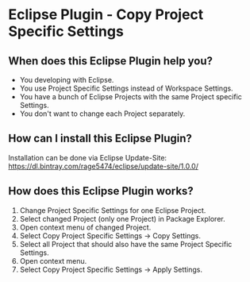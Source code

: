 # Eclipse Plugin - Copy Project Specific Settings

## When does this Eclipse Plugin help you?
* You developing with Eclipse.
* You use Project Specific Settings instead of Workspace Settings.
* You have a bunch of Eclipse Projects with the same Project specific Settings.
* You don't want to change each Project separately. 

## How can I install this Eclipse Plugin?
Installation can be done via Eclipse Update-Site:
https://dl.bintray.com/rage5474/eclipse/update-site/1.0.0/

## How does this Eclipse Plugin works?
1.  Change Project Specific Settings for one Eclipse Project.
2.  Select changed Project (only one Project) in Package Explorer.
3.  Open context menu of changed Project.
4.  Select Copy Project Specific Settings -> Copy Settings.
5.  Select all Project that should also have the same Project Specific Settings.
6.  Open context menu.
7.  Select Copy Project Specific Settings -> Apply Settings.


